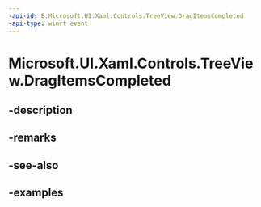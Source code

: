 ```yaml
---
-api-id: E:Microsoft.UI.Xaml.Controls.TreeView.DragItemsCompleted
-api-type: winrt event
---
```


<!-- Event syntax.
public event TypedEventHandler DragItemsCompleted<TreeView, TreeViewDragItemsCompletedEventArgs>
-->

# Microsoft.UI.Xaml.Controls.TreeView.DragItemsCompleted

## -description

## -remarks

## -see-also

## -examples

